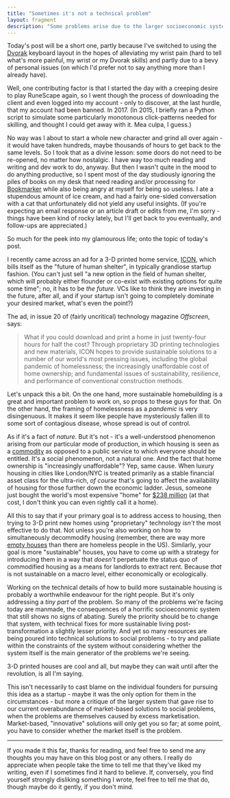 ```yaml
---
title: "Sometimes it's not a technical problem"
layout: fragment
description: "Some problems arise due to the larger socioeconomic system, and introducing technical innovations won't help unless they actually change that system."
---
```


Today's post will be a short one, partly because I've switched to using the [Dvorak](https://en.wikipedia.org/wiki/Dvorak_Simplified_Keyboard) keyboard layout in the hopes of alleviating my wrist pain (hard to tell what's more painful, my wrist or my Dvorak skills) and partly due to a bevy of personal issues (on which I'd prefer not to say anything more than I already have).

Well, one contributing factor is that I started the day with a creeping desire to play RuneScape again, so I went though the process of downloading the client and even logged into my account - only to discover, at the last hurdle, that my account had been banned. In 2017. (In 2015, I briefly ran a Python script to simulate some particularly monotonous click-patterns needed for skilling, and thought I could get away with it. Mea culpa, I guess.)

No way was I about to start a whole new character and grind all over again - it would have taken hundreds, maybe thousands of hours to get back to the same levels. So I took that as a divine lesson: some doors do not need to be re-opened, no matter how nostalgic. I have way too much reading and writing and dev work to do, anyway. But then I wasn't quite in the mood to do anything productive, so I spent most of the day studiously ignoring the piles of books on my desk that need reading and/or processing for [Bookmarker](http://bookmarker.dellsystem.me/) while also being angry at myself for being so useless. I ate a stupendous amount of ice cream, and had a fairly one-sided conversation with a cat that unfortunately did not yield any useful insights. (If you're expecting an email response or an article draft or edits from me, I'm sorry - things have been kind of rocky lately, but I'll get back to you eventually, and follow-ups are appreciated.)

So much for the peek into my glamourous life; onto the topic of today's post.

I recently came across an ad for a 3-D printed home service, [ICON](https://www.iconbuild.com/), which bills itself as the "future of human shelter", in typically grandiose startup fashion. (You can't just sell "a new option in the field of human shelter, which will probably either flounder or co-exist with existing options for quite some time"; no, it has to be _the future_. VCs like to think they are investing in the future, after all, and if your startup isn't going to completely dominate your desired market, what's even the point?)

The ad, in issue 20 of (fairly uncritical) technology magazine _Offscreen_, says:

> What if you could download and print a home in just twenty-four hours for half the cost? Through proprietary 3D printing technologies and new materials, ICON hopes to provide sustainable solutions to a number of our world's most pressing issues, including the global pandemic of homelessness; the increasingly unaffordable cost of home ownership; and fundamental issues of sustainability, resilience, and performance of conventional construction methods.

Let's unpack this a bit. On the one hand, more sustainable homebuilding is a great and important problem to work on, so props to these guys for that. On the other hand, the framing of homelessness as a _pandemic_ is very disingenuous. It makes it seem like people have mysteriously fallen ill to some sort of contagious disease, whose spread is out of control.

As if it's a fact of _nature_. But it's not - it's a well-understood phenomenon arising from our particular mode of production, in which housing is seen as a [commodity](https://jacobinmag.com/2016/10/housing-crisis-rent-landlords-homeless-affordability) as opposed to a public service to which everyone should be entitled. It's a social phenomenon, not a natural one. And the fact that home ownership is "increasingly unaffordable"? Yep, same cause. When luxury housing in cities like London/NYC is treated primarily as a stable financial asset class for the ultra-rich, _of course_ that's going to affect the availability of housing for those further down the economic ladder. Jesus, someone just bought the world's most expensive "home" for [$238 million](https://www.cnbc.com/2019/01/23/billionaire-ken-griffins-real-estate-shopping-sprees-continues-.html) (at that cost, I don't think you can even rightly call it a home).

All this to say that if your primary goal is to address access to housing, then trying to 3-D print new homes using "proprietary" technology _isn't_ the most effective to do that. Not unless you're also working on how to simultaneously decommodify housing (remember, there are way more [empty houses](https://www.mintpressnews.com/empty-homes-outnumber-the-homeless-6-to-1-so-why-not-give-them-homes/207194/) than there are homeless people in the US). Similarly, your goal is more "sustainable" houses, you have to come up with a strategy for introducing them in a way that _doesn't_ perpetuate the status quo of commodified housing as a means for landlords to extract rent. Because _that_ is not sustainable on a macro level, either economically or ecologically.

Working on the technical details of how to build more sustainable housing is probably a worthwhile endeavour for the right people. But it's only addressing a _tiny part_ of the problem. So many of the problems we're facing today are manmade, the consequences of a horrific socioeconomic system that still shows no signs of abating. Surely the priority should be to change that system, with technical fixes for more sustainable living post-transformation a slightly lesser priority. And yet so many resources are being poured into technical solutions to social problems - to try and palliate within the constraints of the system without considering whether the system itself is the main generator of the problems we're seeing.

3-D printed houses are cool and all, but maybe they can wait until after the revolution, is all I'm saying.

This isn't necessarily to cast blame on the individual founders for pursuing this idea as a startup - maybe it was the only option for them in the circumstances - but more a critique of the larger system that gave rise to our current overabundance of market-based solutions to social problems, when the problems are themselves caused by excess marketisation. Market-based, "innovative" solutions will only get you so far; at some point, you have to consider whether the market itself is the problem.

***

If you made it this far, thanks for reading, and feel free to send me any thoughts you may have on this blog post or any others. I really do appreciate when people take the time to tell me that they've liked my writing, even if I sometimes find it hard to believe. If, conversely, you find yourself strongly disliking something I wrote, feel free to tell me that do, though maybe do it gently, if you don't mind.
